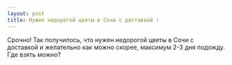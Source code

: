 ```yaml
---
layout: post 
title: Нужен недорогой цветы в Cочи с доставкой ! 
--- 
```

Срочно! Так получилось, что нужен недорогой цветы в Cочи с доставкой и желательно как можно скорее, максимум 2-3 дня подожду. Где взять можно?